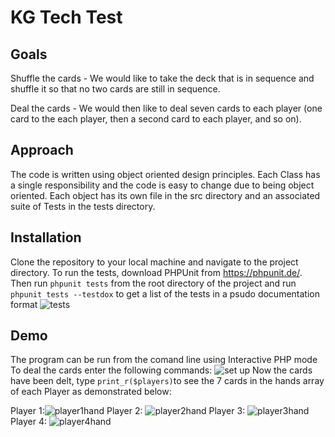 # KG Tech Test

## Goals

Shuffle the cards - We would like to take the deck that is in sequence and shuffle it so that no two cards are still in sequence.

Deal the cards - We would then like to deal seven cards to each player (one card to the each player, then a second card to each player, and so on).

## Approach

The code is written using object oriented design principles. Each Class has a single responsibility and the code is easy to change due to being object oriented. Each object has its own file in the src directory and an associated suite of Tests in the tests directory.

## Installation
Clone the repository to your local machine and navigate to the project directory.
To run the tests, download PHPUnit from https://phpunit.de/.
Then run ```phpunit tests``` from the root directory of the project and run ```phpunit tests --testdox``` to get a list of the tests in a psudo documentation format
![tests](https://user-images.githubusercontent.com/26028408/28240019-1e93d3e8-6971-11e7-9d43-cd82f70d3df9.png)

## Demo
The program can be run from the comand line using Interactive PHP mode
To deal the cards enter the following commands:
![set up](https://user-images.githubusercontent.com/26028408/28240030-4b1c36f8-6971-11e7-9530-6f99eb033607.png)
Now the cards have been delt, type ```print_r($players)```to see the 7 cards in the hands array of each Player as demonstrated below:

Player 1:![player1hand](https://user-images.githubusercontent.com/26028408/28240037-6cfca05a-6971-11e7-977e-8ac3c45389ca.png)
Player 2: ![player2hand](https://user-images.githubusercontent.com/26028408/28240039-77e60c2c-6971-11e7-82e2-661d696e6cbd.png)
Player 3: ![player3hand](https://user-images.githubusercontent.com/26028408/28240041-802fbe78-6971-11e7-8a13-51b50a1cf8a7.png)
Player 4: ![player4hand](https://user-images.githubusercontent.com/26028408/28240048-89ff24b6-6971-11e7-895b-b08a9f672c9a.png)


